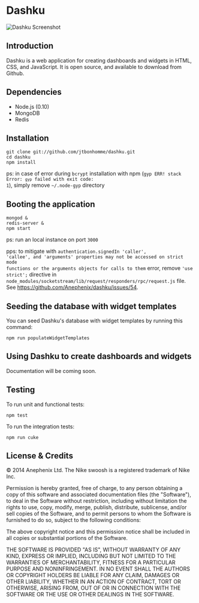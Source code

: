 Dashku
===

![Dashku Screenshot](https://raw.github.com/Anephenix/dashku/master/dashku-screenshot.png)

Introduction
---

Dashku is a web application for creating dashboards and widgets in HTML, CSS, and JavaScript. It is open source, and available to download from Github.


Dependencies
---

- Node.js (0.10)
- MongoDB
- Redis

Installation
---

    git clone git://github.com/jtbonhomme/dashku.git
    cd dashku
    npm install

ps: in case of error during <code>bcrypt</code> installation with npm (<code>gyp ERR! stack Error: `gyp` failed with exit code: 1</code>), simply remove <code>~/.node-gyp</code> directory

Booting the application
---

    mongod &
    redis-server &
    npm start

ps: run an local instance on port <code>3000</code>

pps: to mitigate with <code>authentication.signedIn 'caller', 'callee', and 'arguments' properties may not be accessed on strict mode functions or the arguments objects for calls to them</code> error, remove <code>'use strict';</code> directive in  <code>node_modules/socketstream/lib/request/responders/rpc/request.js</code> file. See https://github.com/Anephenix/dashku/issues/54.



Seeding the database with widget templates
---

You can seed Dashku's database with widget templates by running this command:

    npm run populateWidgetTemplates

Using Dashku to create dashboards and widgets
---

Documentation will be coming soon.

Testing
---

To run unit and functional tests:

    npm test

To run the integration tests:

    npm run cuke

License & Credits
---

&copy; 2014 Anephenix Ltd. The Nike swoosh is a registered trademark of Nike Inc.

Permission is hereby granted, free of charge, to any person obtaining a copy of this software and associated documentation files (the "Software"), to deal in the Software without restriction, including without limitation the rights to use, copy, modify, merge, publish, distribute, sublicense, and/or sell copies of the Software, and to permit persons to whom the Software is furnished to do so, subject to the following conditions:

The above copyright notice and this permission notice shall be included in all copies or substantial portions of the Software.

THE SOFTWARE IS PROVIDED "AS IS", WITHOUT WARRANTY OF ANY KIND, EXPRESS OR IMPLIED, INCLUDING BUT NOT LIMITED TO THE WARRANTIES OF MERCHANTABILITY, FITNESS FOR A PARTICULAR PURPOSE AND NONINFRINGEMENT. IN NO EVENT SHALL THE AUTHORS OR COPYRIGHT HOLDERS BE LIABLE FOR ANY CLAIM, DAMAGES OR OTHER LIABILITY, WHETHER IN AN ACTION OF CONTRACT, TORT OR OTHERWISE, ARISING FROM, OUT OF OR IN CONNECTION WITH THE SOFTWARE OR THE USE OR OTHER DEALINGS IN THE SOFTWARE.
